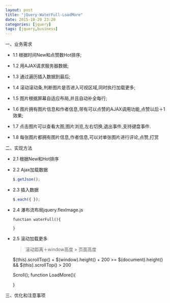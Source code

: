 ```yaml
---
layout: post
title: "jQuery-WaterFull-LoadMore"
date: 2015-10-29 23:20
categories: [jquery]
tags: [jquery,business]
---
```


一、业务需求

- 1.1 根据时间New和点赞数Hot排序;
- 1.2 用AJAX请求服务器数据;
- 1.3 通过遍历插入数据到最后;
- 1.4 滚动滚动条,判断图片是否进入可视区域,同时执行加载更多;
- 1.5 图片根据屏幕自适应布局,并且自动补全每行;
- 1.6 图片拥有图片信息和作者信息,带有可以点赞的AJAX调用功能,点赞以后＋1效果;

- 1.7 点击图片可以查看大图,图片浏览,左右切换,退出事件,支持键盘事件.
- 1.8 每张图片都拥有图片信息,作者信息,可以对单张图片进行评论,点赞,打赏

二、实现方法

- 2.1 根据New和Hot排序
    
- 2.2 Ajax加载数据
    
    ```js
    $.getJson();
    ```
        
- 2.3 插入数据 
	
    ```js
    $.each({ });
    ```

- 2.4 瀑布流布局jquery.flexImage.js

	```
	function waterFull(){

	}
	```

- 2.5 滚动加载更多

	> 滚动距离＋window高度 > 页面高度

	
	$(this).scrollTop() + $(window).height() + 200 >= $(document).height() 
    && 
	$(this).scrollTop() > 200

	Scroll();
	function LoadMore(){

	}
	

三、优化和注意事项
